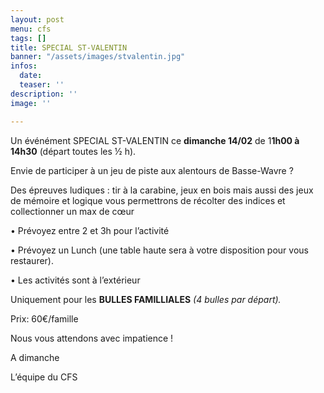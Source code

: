 ```yaml
---
layout: post
menu: cfs
tags: []
title: SPECIAL ST-VALENTIN
banner: "/assets/images/stvalentin.jpg"
infos:
  date: 
  teaser: ''
description: ''
image: ''

---
```

Un événément SPECIAL ST-VALENTIN ce **dimanche 14/02** de 1**1h00 à 14h30** (départ toutes les ½ h).

Envie de participer à un jeu de piste aux alentours de Basse-Wavre ? 

Des épreuves ludiques : tir à la carabine, jeux en bois mais aussi des jeux de mémoire et logique vous permettrons de récolter des indices et collectionner un max de cœur

• Prévoyez entre 2 et 3h pour l’activité 

• Prévoyez un Lunch (une table haute sera à votre disposition pour vous restaurer).

• Les activités sont à l’extérieur 

Uniquement pour les **BULLES FAMILLIALES** _(4 bulles par départ)._

Prix: 60€/famille

Nous vous attendons avec impatience !   
  
A dimanche 

L’équipe du CFS